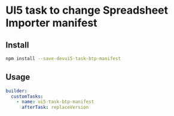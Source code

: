 # UI5 task to change Spreadsheet Importer manifest

## Install

```bash
npm install --save-devui5-task-btp-manifest
```

## Usage

```yml
builder:
  customTasks:
    - name: ui5-task-btp-manifest
      afterTask: replaceVersion
```